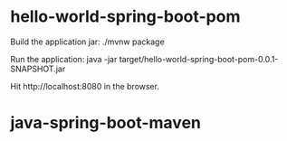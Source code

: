 # hello-world-spring-boot-pom

Build the application jar: ./mvnw package

Run the application: java -jar target/hello-world-spring-boot-pom-0.0.1-SNAPSHOT.jar
  
  
Hit http://localhost:8080 in the browser.  
# java-spring-boot-maven
